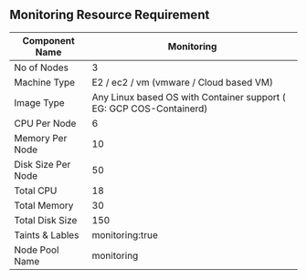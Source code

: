 ## Monitoring Resource Requirement

| Component Name      | Monitoring |
| ----------- | ----------- |
| No of Nodes      | 3       |
|  Machine Type  |   E2 / ec2 / vm (vmware / Cloud based VM)      |
| Image Type | Any Linux based OS with Container support ( EG: GCP COS-Containerd)  |
| CPU Per Node | 6 |
| Memory Per Node | 10 |
| Disk Size Per Node  | 50 |
| Total CPU | 18 |
| Total Memory | 30 |
| Total Disk Size | 150 |
| Taints & Lables | monitoring:true |
| Node Pool Name | monitoring |